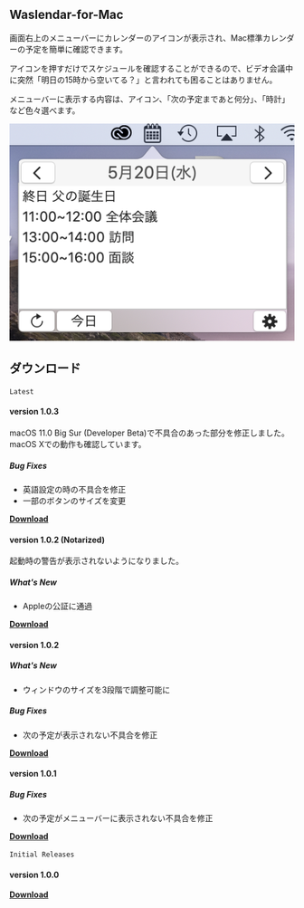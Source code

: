 ## Waslendar-for-Mac
画面右上のメニューバーにカレンダーのアイコンが表示され、Mac標準カレンダーの予定を簡単に確認できます。
<!--more-->
アイコンを押すだけでスケジュールを確認することができるので、ビデオ会議中に突然「明日の15時から空いてる？」と言われても困ることはありません。

メニューバーに表示する内容は、アイコン、「次の予定まであと何分」、「時計」など色々選べます。

![ss](./images/ss.png)

## ダウンロード

`Latest`
#### version 1.0.3
macOS 11.0 Big Sur (Developer Beta)で不具合のあった部分を修正しました。
macOS Xでの動作も確認しています。
##### Bug Fixes
- 英語設定の時の不具合を修正
- 一部のボタンのサイズを変更

[**Download**](https://github.com/Luke-1220/Waslendar-for-Mac/releases/download/v1.0.3/Waslendar_ver.1.0.3.zip)

#### version 1.0.2 (Notarized)
起動時の警告が表示されないようになりました。
##### What's New
- Appleの公証に通過

[**Download**](https://github.com/Luke-1220/Waslendar-for-Mac/releases/download/v1.0.2n/Waslendar_ver.1.0.2_new.dmg)

#### version 1.0.2

##### What's New
- ウィンドウのサイズを3段階で調整可能に
##### Bug Fixes
- 次の予定が表示されない不具合を修正

[**Download**](https://github.com/Luke-1220/Waslendar-for-Mac/releases/download/v1.0.2/Waslendar_ver.1.0.2.dmg)

#### version 1.0.1

##### Bug Fixes
- 次の予定がメニューバーに表示されない不具合を修正

[**Download**](https://github.com/Luke-1220/Waslendar-for-Mac/releases/download/v1.0.1/Waslendar_ver.1.0.1.dmg)

`Initial Releases`
#### version 1.0.0

[**Download**](https://github.com/Luke-1220/Waslendar-for-Mac/releases/download/v1.0.0/Waslendar_ver.1.0.0.dmg)
